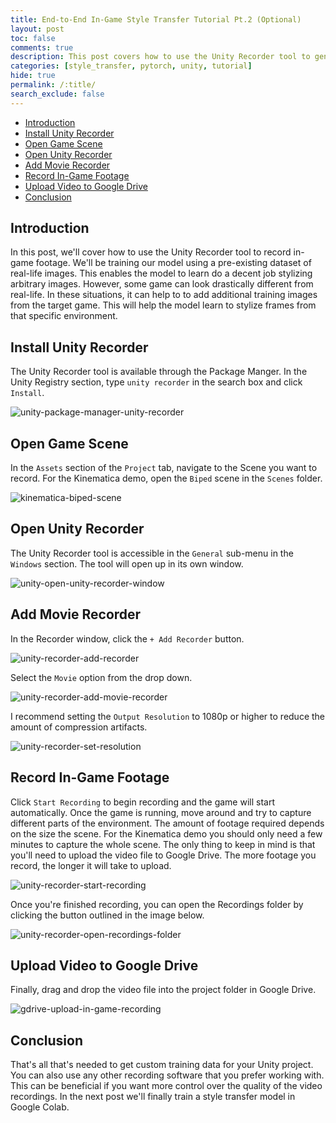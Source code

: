 ```yaml
---
title: End-to-End In-Game Style Transfer Tutorial Pt.2 (Optional)
layout: post
toc: false
comments: true
description: This post covers how to use the Unity Recorder tool to generate additional training data for our style transfer model.
categories: [style_transfer, pytorch, unity, tutorial]
hide: true
permalink: /:title/
search_exclude: false
---
```


* [Introduction](#introduction)
* [Install Unity Recorder](#install-unity-recorder)
* [Open Game Scene](#open-game-scene)
* [Open Unity Recorder](#open-unity-recorder)
* [Add Movie Recorder](#add-movie-recorder)
* [Record In-Game Footage](#record-in-game-footage)
* [Upload Video to Google Drive](#upload-video-to-google-drive)
* [Conclusion](#conclusion)

## Introduction

In this post, we'll cover how to use the Unity Recorder tool to record in-game footage. We'll be training our model using a pre-existing dataset of real-life images. This enables the model to learn do a decent job stylizing arbitrary images. However, some game can look drastically different from real-life. In these situations, it can help to to add additional training images from the target game. This will help the model learn to stylize frames from that specific environment.

## Install Unity Recorder

The Unity Recorder tool is available through the Package Manger. In the Unity Registry section, type `unity recorder` in the search box and click `Install`.

![unity-package-manager-unity-recorder](..\images\end-to-end-in-game-style-transfer-tutorial\unity-package-manager-unity-recorder.png)



## Open Game Scene

In the `Assets` section of the `Project` tab, navigate to the Scene you want to record. For the Kinematica demo, open the `Biped` scene in the `Scenes` folder.

![kinematica-biped-scene](..\images\end-to-end-in-game-style-transfer-tutorial\kinematica-biped-scene.png)



## Open Unity Recorder

The Unity Recorder tool is accessible in the `General` sub-menu in the `Windows` section. The tool will open up in its own window.

![unity-open-unity-recorder-window](..\images\end-to-end-in-game-style-transfer-tutorial\unity-open-unity-recorder-window.png)



## Add Movie Recorder

In the Recorder window, click the `+ Add Recorder` button. 

![unity-recorder-add-recorder](..\images\end-to-end-in-game-style-transfer-tutorial\unity-recorder-add-recorder.png)

Select the `Movie` option from the drop down.

![unity-recorder-add-movie-recorder](..\images\end-to-end-in-game-style-transfer-tutorial\unity-recorder-add-movie-recorder.png)



I recommend setting the `Output Resolution` to 1080p or higher to reduce the amount of compression artifacts.

![unity-recorder-set-resolution](..\images\end-to-end-in-game-style-transfer-tutorial\unity-recorder-set-resolution.png)



## Record In-Game Footage

Click `Start Recording` to begin recording and the game will start automatically. Once the game is running, move around and try to capture different parts of the environment. The amount of footage required depends on the size the scene. For the Kinematica demo you should only need a few minutes to capture the whole scene. The only thing to keep in mind is that you'll need to upload the video file to Google Drive. The more footage you record, the longer it will take to upload. 

![unity-recorder-start-recording](..\images\end-to-end-in-game-style-transfer-tutorial\unity-recorder-start-recording.png)

Once you're finished recording, you can open the Recordings folder by clicking the button outlined in the image below.

![unity-recorder-open-recordings-folder](..\images\end-to-end-in-game-style-transfer-tutorial\unity-recorder-open-recordings-folder.png)



## Upload Video to Google Drive

Finally, drag and drop the video file into the project folder in Google Drive.

![gdrive-upload-in-game-recording](..\images\end-to-end-in-game-style-transfer-tutorial\gdrive-upload-in-game-recording.png)



## Conclusion

That's all that's needed to get custom training data for your Unity project. You can also use any other recording software that you prefer working with. This can be beneficial if you want more control over the quality of the video recordings. In the next post we'll finally train a style transfer model in Google Colab.
